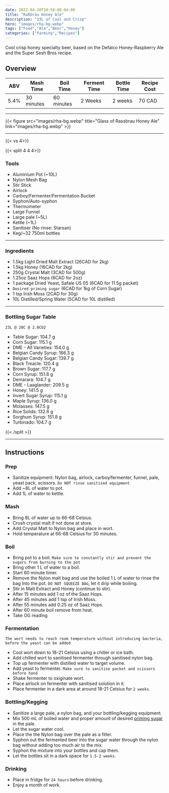 ```yaml
---
date: 2022-04-20T10:58:08-04:00
title: "Raßbräu Honey Ale"
description: "23L of Cool and Crisp"
hero: "images/rha-bg.webp"
tags: ["Food","Ale","Beer","Honey"]
categories: ["Farming","Recipes"]
---
```


Cool crisp honey specialty beer, based on the Defalco Honey-Raspberry Ale and the Super Sesh Bros recipe.

<!--more-->

## Overview

|  ABV | Mash Time   | Boil Time  | Ferment Time  | Bottle Time  | Recipe Cost |
|------|-------------|------------|---------------|--------------|-------------|
| 5.4% | 30 minutes  | 60 minutes | 2 Weeks       |  2 weeks     |  70 CAD     |

___

{{< figure src="images/rha-bg.webp" title="Glass of Rassbrau Honey Ale" link="images/rha-bg.webp" >}}

---

{{< vs 4>}}

{{< split 4 4 4>}}

### Tools

- Aluminium Pot (~10L)
- Nylon Mesh Bag
- Stir Stick
- Airlock
- Carboy/Fermenter/Fermentation Bucket
- Syphon/Auto-syphon
- Thermometer
- Large Funnel
- Large pale (~5L)
- Kettle (~1L)
- Sanitiser (No rinse: Starsan)
- Keg/~32 750ml bottles

---

### Ingredients

- 1.5kg Light Dried Malt Extract (26CAD for 2kg)
- 1.5kg Honey (16CAD for 2kg)
- 250g Crystal Malt (3CAD for 500g)
- 1.25oz Saaz Hops (6CAD for 2oz)
- 1 package Dried Yeast, Safale US 05 (6CAD for 11.5g packet)
- `Desired priming sugar` (6CAD for 1kg of Corn Sugar)
- 1 tsp Irish Moss (2CAD for 30g)
- 10L Distilled/Spring Water (5CAD for 10L distilled)

---

### Bottling Sugar Table

`23L @ 20C @ 2.0CO2`

- Table Sugar: 104.7 g
- Corn Sugar: 115.1 g
- DME - All Varieties: 154.0 g
- Belgian Candy Syrup: 166.3 g
- Belgian Candy Sugar: 139.7 g
- Black Treacle: 120.4 g
- Brown Sugar: 117.7 g
- Corn Syrup: 151.8 g
- Demarara: 104.7 g
- DME - Laaglander: 209.5 g
- Honey: 141.5 g
- Invert Sugar Syrup: 115.1 g
- Maple Syrup: 136.0 g
- Molasses: 147.5 g
- Rice Solids: 132.6 g
- Sorghum Syrup: 151.8 g
- Turbinado: 104.7 g


{{< /split >}}
___

## Instructions

### Prep

- Sanitize equipment: Nylon bag, airlock, carboy/fermenter, funnel, pale, yeast pack, scissors. `Do NOT rinse sanitised equipment`
- Add ~8L of water to pot.
- Add 1L of water to kettle.

### Mash

- Bring 8L of water up to 66-68 Celsius.
- Crush crystal malt if not done at store.
- Add Crystal Malt to Nylon bag and place in wort.
- Hold temperature at 66-68 Celsius for 30 minutes.

### Boil

- Bring pot to a boil. `Make sure to constantly stir and prevent the sugars from burning to the pot`
- Bring other 1 L of water to a boil.
- Start 60 minute timer.
- Remove the Nylon malt bag and use the boiled 1 L of water to rinse the bag into the pot. `DO NOT SQUEEZE BAG`, let it drip while boiling.
- Stir in Malt Extract and Honey (continue to stir).
- After 15 minutes add 1 oz of the Saaz Hops.
- After 45 minutes add 1 tsp of Irish Moss.
- After 55 minutes add 0.25 oz of Saaz Hops.
- After 60 minute boil remove from heat.
- Take OG reading

### Fermentation

`The wort needs to reach room temperature without introducing bacteria, before the yeast can be added`

- Cool wort down to 18-21 Celsius using a chiller or ice bath.
- Add chilled wort to sanitised fermenter through sanitised nylon bag.
- Top up fermenter with distilled water to target volume.
- Add yeast to fermenter. `Make sure to sanitise packet and scissors before hand`
- Shake fermenter to oxiginate wort.
- Place airlock on fermenter with sanitised solution in it.
- Place fermenter in a dark area at around 18-21 Celsius for `2 weeks`.

### Bottling/Kegging
- Sanitize a large pale, a nylon bag, and your bottling/kegging equipment.
- Mix 500 mL of boiled water and proper amount of desired [priming sugar](#bottling-sugar-table) in the pale.
- Let the sugar water cool.
- Place the the Nylon bag over the pale as a filter.
- Syphon out the fermented beer into the sugar water through the nylon bag without adding too much air to the mix.
- Syphon the mixture into your bottles and cap them.
- Let the bottles sit in a dark space for `1.5-2 weeks`.

### Drinking
- Place in fridge for `24 hours` before drinking.
- Enjoy a month of work.
